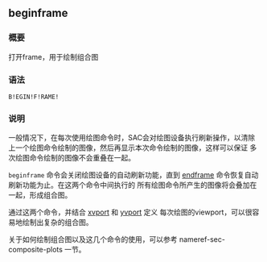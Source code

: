 ## beginframe 

### 概要

打开frame，用于绘制组合图

### 语法

``` {.bash}
B!EGIN!F!RAME!
```

### 说明

一般情况下，在每次使用绘图命令时，SAC会对绘图设备执行刷新操作，以清除
上一个绘图命令绘制的图像，然后再显示本次命令绘制的图像，这样可以保证
多次绘图命令绘制的图像不会重叠在一起。

`beginframe` 命令会关闭绘图设备的自动刷新功能，直到
[endframe](/commands/endframe.md)
命令恢复自动刷新功能为止。在这两个命令中间执行的
所有绘图命令所产生的图像将会叠加在一起，形成组合图。

通过这两个命令，并结合 [xvport](/commands/xvport.md) 和
[yvport](/commands/yvport.md) 定义
每次绘图的viewport，可以很容易地绘制出复杂的组合图。

关于如何绘制组合图以及这几个命令的使用，可以参考
nameref-sec-composite-plots 一节。
